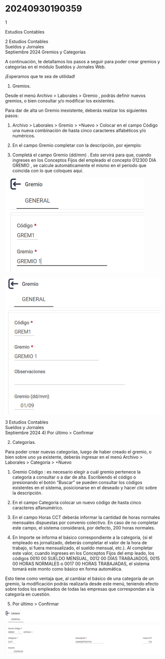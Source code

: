 # 20240930190359

 1 
 
  
Estudios Contables  


 
 
 
 2 Estudios Contables  
Sueldos y Jornales  
Septiembre  2024  Gremios y Categorías  
 
A continuación, te detallamos los pasos a seguir para poder crear gremios y categorías 
en el módulo Sueldos y Jornales  Web.  
 
¡Esperamos que te sea de utilidad!  
 
1. Gremios.  
 
Desde el menú  Archivo > Laborales > Gremio , podrás definir  nuevos gremios, o bien 
consultar y/o modificar los existentes.  
 
Para dar de alta un Gremio inexistente, deberás realizar los siguientes pasos:  
 
1) Archivo > Laborales > Gremio > +Nuevo >  Colocar en el campo Código una nueva 
combinación de hasta cinco caracteres alfabéticos  y/o numéricos.  
 
2) En el campo Gremio  completar con la descripción, por ejemplo:  
 
 
 
3) Completá el campo Gremio (dd/mm) . Esto servirá para que, cuando ingreses en los 
Conceptos Fijos del empleado el concepto 012300 DIA GREMIO , se calcule 
automáticamente el mismo en el período que coincida con lo que coloques aquí.  
 


![Image 1 from page 1](images/image_1_1.png)

![Image 2 from page 1](images/image_1_2.png)

 
 
 
 3 Estudios Contables  
Sueldos y Jornales  
Septiembre  2024  4) Por último > Confirmar  
 
2.  Categorías.  
 
Para poder crear nuevas categorías, luego de haber creado el gremio, o bien sobre uno 
ya existente, deberás ingresar en el menú Archivo > Laborales > Categoría > +Nuevo  
 
 
 
 
1) Gremio Código : es necesario elegir a cuál gremio pertenece la categoría a 
consultar o a dar de alta. Escribiendo el código o presionando el botón “Buscar” se 
pueden consultar los códigos existentes en el sistema, posicionarse en el deseado y 
hacer clic sobre la descripción.  
 
2) En el campo Categoría  colocar un nuevo código de hasta cinco caracteres 
alfanumérico.  
 
3) En el campo Horas CCT  deberás informar la cantidad de horas normales 
mensuales dispuestas por convenio colectivo. En caso de no completar este campo, 
el sistema considerará, por defecto, 200 horas normales.  
 
4) En Importe  se informa el básico correspondiente a la categoría, (si el empleado 
es jornalizado, deberás completar el valor de la hora de trabajo, si fuera 
mensualizado, el sueldo mensual, etc.). Al completar este valor, cuando ingreses en 
los Conceptos Fijos del emp leado, los códigos 0010 00 SUELDO MENSUAL, 0012 00 
DÍAS TRABAJADOS, 0015 00 HORAS NORMALES o 0017 00 HORAS TRABAJADAS, el 
sistema tomará este  monto como básico en forma automática.  
 
Esto tiene como ventaja que, al cambiar el básico de una categoría de un gremio, la 
modificación podrás realizarla desde este menú, teniendo efecto sobre todos los 
empleados de todas las empresas que correspondan a la categoría en cuestión.  
 
5) Por último > Confirmar  


![Image 1 from page 2](images/image_2_1.png)

